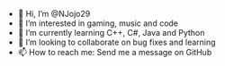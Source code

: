 - 👋 Hi, I’m @NJojo29
- 👀 I’m interested in gaming, music and code
- 🌱 I’m currently learning C++, C#, Java and Python
- 💞️ I’m looking to collaborate on bug fixes and learning
- 📫 How to reach me: Send me a message on GitHub

<!---
NJojo29/NJojo29 is a ✨ special ✨ repository because its `README.md` (this file) appears on your GitHub profile.
You can click the Preview link to take a look at your changes.
--->
